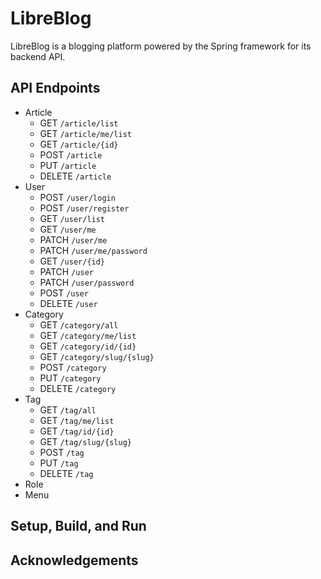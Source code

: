 # LibreBlog

LibreBlog is a blogging platform powered by the Spring framework for its backend API.

## API Endpoints
- Article
  - GET `/article/list`
  - GET `/article/me/list`
  - GET `/article/{id}`
  - POST `/article`
  - PUT `/article`
  - DELETE `/article`
- User
  - POST `/user/login`
  - POST `/user/register`
  - GET `/user/list`
  - GET `/user/me`
  - PATCH `/user/me`
  - PATCH `/user/me/password`
  - GET `/user/{id}`
  - PATCH `/user`
  - PATCH `/user/password`
  - POST `/user`
  - DELETE `/user`
- Category
  - GET `/category/all`
  - GET `/category/me/list`
  - GET `/category/id/{id}`
  - GET `/category/slug/{slug}`
  - POST `/category`
  - PUT `/category`
  - DELETE `/category`
- Tag
  - GET `/tag/all`
  - GET `/tag/me/list`
  - GET `/tag/id/{id}`
  - GET `/tag/slug/{slug}`
  - POST `/tag`
  - PUT `/tag`
  - DELETE `/tag`
- Role
- Menu

## Setup, Build, and Run
## Acknowledgements